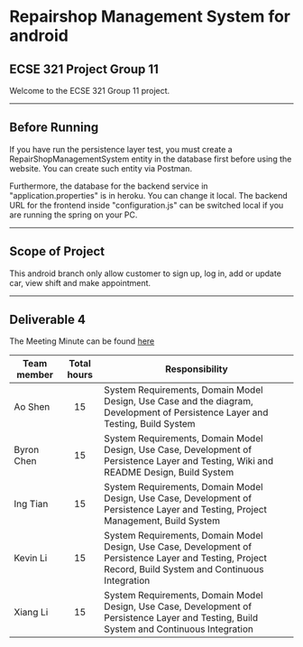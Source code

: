 # Repairshop Management System for android
## ECSE 321 Project Group 11

Welcome to the ECSE 321 Group 11 project.


***

## Before Running

If you have run the persistence layer test, you must create a RepairShopManagementSystem entity in the database first before using the website. 
You can create such entity via Postman.

Furthermore, the database for the backend service in "application.properties" is in heroku. You can change it local. The 
backend URL for the frontend inside "configuration.js" can be switched local if you are running the spring on your PC.



***

## Scope of Project

This android branch only allow customer to sign up, log in, add or update car, view shift and make appointment.

***

## Deliverable 4

The Meeting Minute can be found [here](https://github.com/McGill-ECSE321-Winter2021/project-group-11/wiki/Meeting-Minutes-for-Sprint-4)

| Team member | Total hours | Responsibility |
|------------------ |:-------------:| ---------------|
| Ao Shen    | 15 | System Requirements, Domain Model Design, Use Case and the diagram, Development of Persistence Layer and Testing, Build System | 
| Byron Chen | 15 | System Requirements, Domain Model Design, Use Case, Development of Persistence Layer and Testing, Wiki and README Design, Build System |
| Ing Tian   | 15 | System Requirements, Domain Model Design, Use Case, Development of Persistence Layer and Testing, Project Management, Build System |
| Kevin Li   | 15 | System Requirements, Domain Model Design, Use Case, Development of Persistence Layer and Testing, Project Record, Build System and Continuous Integration |
| Xiang Li   | 15 | System Requirements, Domain Model Design, Use Case, Development of Persistence Layer and Testing, Build System and Continuous Integration |
